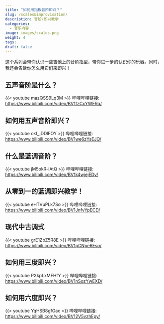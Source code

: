 ```yaml
---
title: "如何用指板音阶即兴？"
slug: /scales&improvisation/
description: 音阶/即兴教学
categories:
  - 音乐内容
image: images/scales.png
weight: 4
tags:
draft: false
---
```


这个系列会带你认识一些吉他上的音阶指型，带你进一步的认识你的乐器。同时，我还会告诉你怎么用它们来即兴！

## **五声音阶是什么？**

  {{< youtube mazQSS9Lq3M >}}
  哔哩哔哩链接: https://www.bilibili.com/video/BV1fzCxYWERq/
## **如何用五声音阶即兴？**

  {{< youtube okI_jDDlFOY >}}
  哔哩哔哩链接: https://www.bilibili.com/video/BV1we6zYsEJQ/
## **什么是蓝调音阶？**

  {{< youtube jM5okR-iAtQ >}}
  哔哩哔哩链接: https://www.bilibili.com/video/BV1k4wjejEDv/
## **从零到一的蓝调即兴教学！**

  {{< youtube eHTVuPLk7So >}}
  哔哩哔哩链接: https://www.bilibili.com/video/BV1JnfvYpECD/
## **现代中古调式**

  {{< youtube grE1ZbZ5R8E >}}
  哔哩哔哩链接: https://www.bilibili.com/video/BV1pCNpe6Eso/
## **如何用三度即兴？**

  {{< youtube PXkpLxMFHfY >}}
  哔哩哔哩链接: https://www.bilibili.com/video/BV1nSozYwEXD/
## **如何用六度即兴？**

  {{< youtube YqHSB8gfGac >}}
  哔哩哔哩链接: https://www.bilibili.com/video/BV12V5vzhEpy/
